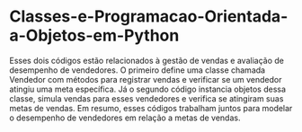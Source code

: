 # Classes-e-Programacao-Orientada-a-Objetos-em-Python
 Esses dois códigos estão relacionados à gestão de vendas e avaliação de desempenho de vendedores. O primeiro define uma classe chamada Vendedor com métodos para registrar vendas e verificar se um vendedor atingiu uma meta específica. Já o segundo código instancia objetos dessa classe, simula vendas para esses vendedores e verifica se atingiram suas metas de vendas. Em resumo, esses códigos trabalham juntos para modelar o desempenho de vendedores em relação a metas de vendas.
